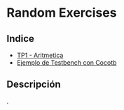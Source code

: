 # Random Exercises

## Indice

* [TP1 - Aritmetica](./tp1_aritmetica)
* [Ejemplo de Testbench con Cocotb](./tb-example)

## Descripción

.